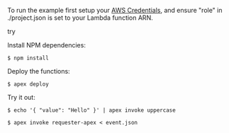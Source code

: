 To run the example first setup your [AWS Credentials](http://apex.run/#aws-credentials), and ensure "role" in ./project.json is set to your Lambda function ARN.

try

Install NPM dependencies:

```
$ npm install
```

Deploy the functions:

```
$ apex deploy
```

Try it out:

```
$ echo '{ "value": "Hello" }' | apex invoke uppercase
```

```
$ apex invoke requester-apex < event.json
```
